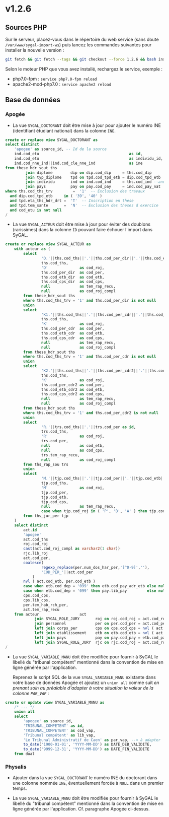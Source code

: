 v1.2.6
======

Sources PHP
-----------

Sur le serveur, placez-vous dans le répertoire du web service (sans doute `/var/www/sygal-import-ws`) 
puis lancez les commandes suivantes pour installer la nouvelle version :
```bash
git fetch && git fetch --tags && git checkout --force 1.2.6 && bash install.sh
```

Selon le moteur PHP que vous avez installé, rechargez le service, exemple :
  - php7.0-fpm         : `service php7.0-fpm reload`
  - apache2-mod-php7.0 : `service apache2 reload`

Base de données
---------------

### Apogée

- La vue `SYGAL_DOCTORANT` doit être mise à jour pour ajouter le numéro INE (identifiant étudiant national) dans la 
colonne `INE`.

```sql
create or replace view SYGAL_DOCTORANT as
select distinct
    'apogee' as source_id, -- Id de la source
    ind.cod_etu                                        as id,              -- Identifiant du doctorant
    ind.cod_etu                                        as individu_id,     -- Identifiant de l'individu
    ind.cod_nne_ind||ind.cod_cle_nne_ind               as ine              -- INE du doctorant
from these_hdr_sout ths
         join diplome        dip on dip.cod_dip     = ths.cod_dip
         join typ_diplome    tpd on tpd.cod_tpd_etb = dip.cod_tpd_etb
         join individu       ind on ind.cod_ind     = ths.cod_ind --and ind.cod_etu != 21009539 -- Exclusion du compte de test Aaron AAABA
         join pays           pay on pay.cod_pay     = ind.cod_pay_nat
where ths.cod_ths_trv         =  '1'  -- Exclusion des travaux
  and dip.cod_tpd_etb     in ( '39', '40' )
  and tpd.eta_ths_hdr_drt =  'T'  -- Inscription en these
  and tpd.tem_sante       =  'N'  -- Exclusion des theses d exercice
  and cod_etu is not null
/
```

- La vue `SYGAL_ACTEUR` doit être mise à jour pour éviter des doublons (rarissimes) dans la colonne `ID` pouvant 
  faire échouer l'import dans SyGAL.

```sql
create or replace view SYGAL_ACTEUR as
    with acteur as (
        select
                'D.'||ths.cod_ths||'.'||ths.cod_per_dir||'.'||ths.cod_etb_dir||'.'||ths.cod_cps_dir as id,
                ths.cod_ths,
                'D'              as cod_roj,
                ths.cod_per_dir  as cod_per,
                ths.cod_etb_dir  as cod_etb,
                ths.cod_cps_dir  as cod_cps,
                null             as tem_rap_recu,
                null             as cod_roj_compl
        from these_hdr_sout ths
        where ths.cod_ths_trv = '1' and ths.cod_per_dir is not null
        union
        select
                'K1.'||ths.cod_ths||'.'||ths.cod_per_cdr||'.'||ths.cod_etb_cdr||'.'||ths.cod_cps_cdr as id,
                ths.cod_ths,
                'K'              as cod_roj,
                ths.cod_per_cdr  as cod_per,
                ths.cod_etb_cdr  as cod_etb,
                ths.cod_cps_cdr  as cod_cps,
                null             as tem_rap_recu,
                null             as cod_roj_compl
        from these_hdr_sout ths
        where ths.cod_ths_trv = '1' and ths.cod_per_cdr is not null
        union
        select
                'K2.'||ths.cod_ths||'.'||ths.cod_per_cdr2||'.'||ths.cod_etb_cdr2||'.'||ths.cod_cps_cdr2 as id,
                ths.cod_ths,
                'K'              as cod_roj,
                ths.cod_per_cdr2 as cod_per,
                ths.cod_etb_cdr2 as cod_etb,
                ths.cod_cps_cdr2 as cod_cps,
                null             as tem_rap_recu,
                null             as cod_roj_compl
        from these_hdr_sout ths
        where ths.cod_ths_trv = '1' and ths.cod_per_cdr2 is not null
        union
        select
                'R.'||trs.cod_ths||'.'||trs.cod_per as id,
                trs.cod_ths,
                'R'              as cod_roj,
                trs.cod_per,
                null             as cod_etb,
                null             as cod_cps,
                trs.tem_rap_recu,
                null             as cod_roj_compl
        from ths_rap_sou trs
        union
        select
                'M.'||tjp.cod_ths||'.'||tjp.cod_per||'.'||tjp.cod_etb||'.'||tjp.cod_cps||'.'||tjp.cod_roj as id,
                tjp.cod_ths,
                'M'              as cod_roj,
                tjp.cod_per,
                tjp.cod_etb,
                tjp.cod_cps,
                null             as tem_rap_recu,
                case when tjp.cod_roj in ( 'P', 'B', 'A' ) then tjp.cod_roj else null end as cod_roj_compl
        from ths_jur_per tjp
    )
    select distinct
        act.id                                                                as id,
        'apogee'                                                              as source_id,               -- Id de la source
        act.cod_ths                                                           as these_id,                -- Identifiant de la these
        roj.cod_roj                                                           as role_id,                 -- Identifiant du rÃ´le
        cast(act.cod_roj_compl as varchar2(1 char))                           as cod_roj_compl,           -- Code du complement sur le role dans le jury
        rjc.lib_roj                                                           as lib_roj_compl,           -- Libelle du complement sur le role dans le jury
        act.cod_per,
        coalesce(
                regexp_replace(per.num_dos_har_per,'[^0-9]',''),
                'COD_PER_'||act.cod_per
            )                                                                 as individu_id,             -- Code Harpege ou Apogee de l acteur
        nvl ( act.cod_etb, per.cod_etb )                                      as acteur_etablissement_id, -- Id de l'etablissement de l'acteur
        case when etb.cod_dep = '099' then etb.cod_pay_adr_etb else null end  as cod_pay_etb,             -- Code pays etablissement
        case when etb.cod_dep = '099' then pay.lib_pay         else null end  as lib_pay_etb,             -- Libelle pays etablissement
        cps.cod_cps,                                                                                      -- Code du corps d'appartenance
        cps.lib_cps,                                                                                      -- Libelle du corps d'appartenance
        per.tem_hab_rch_per,                                                                              -- HDR (O/N)
        act.tem_rap_recu                                                                                  -- Rapport recu (O/N)
    from acteur                  act
             join SYGAL_ROLE_JURY       roj on roj.cod_roj = act.cod_roj
             join personnel             per on per.cod_per = act.cod_per
             left join corps_per        cps on cps.cod_cps = nvl ( act.cod_cps, per.cod_cps )
             left join etablissement    etb on etb.cod_etb = nvl ( act.cod_etb, per.cod_etb )
             left join pays             pay on pay.cod_pay = etb.cod_pay_adr_etb
             left join SYGAL_ROLE_JURY  rjc on rjc.cod_roj = act.cod_roj_compl
/
```

- La vue `SYGAL_VARIABLE_MANU` doit être modifiée pour fournir à SyGAL le libellé du "tribunal compétent" 
  mentionné dans la convention de mise en ligne générée par l'application.
  
  Reprenez le script SQL de la vue `SYGAL_VARIABLE_MANU` existante dans votre base de données Apogée et 
  ajoutez un `union all` comme suit *en prenant soin au préalable d'adapter à votre situation la valeur de la 
  colonne `PAR_VAP`* :

```sql
create or update view SYGAL_VARIABLE_MANU as
    /* ... */
    union all
    select
        'apogee' as source_id,
        'TRIBUNAL_COMPETENT' as id,
        'TRIBUNAL_COMPETENT' as cod_vap,
        'Tribunal compétent' as lib_vap,
        'Le Tribunal Administratif de Caen' as par_vap, --< à adapter
        to_date('1900-01-01', 'YYYY-MM-DD') as DATE_DEB_VALIDITE,
        to_date('9999-12-31', 'YYYY-MM-DD') as DATE_FIN_VALIDITE
    from dual
```


### Physalis

- Ajouter dans la vue `SYGAL_DOCTORANT` le numéro INE du doctorant dans une colonne nommée `INE`, éventuellement 
  forcée à `NULL` dans un premier temps.

- La vue `SYGAL_VARIABLE_MANU` doit être modifiée pour fournir à SyGAL le libellé du "tribunal compétent" 
  mentionné dans la convention de mise en ligne générée par l'application.
  Cf. paragraphe Apogée ci-dessus.
  